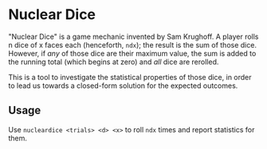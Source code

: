 # Nuclear Dice

"Nuclear Dice" is a game mechanic invented by Sam Krughoff.  A player
rolls n dice of x faces each (henceforth, `ndx`); the result is the sum
of those dice.  However, if *any* of those dice are their maximum value,
the sum is added to the running total (which begins at zero) and *all*
dice are rerolled.

This is a tool to investigate the statistical properties of those dice,
in order to lead us towards a closed-form solution for the expected
outcomes.

## Usage

Use `nucleardice <trials> <d> <x>` to roll `ndx` <trials> times and
report statistics for them.
